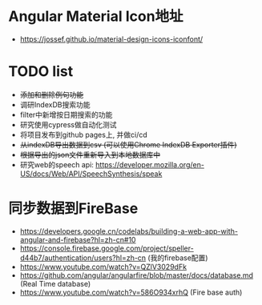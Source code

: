 # Angular Material Icon地址
 - https://jossef.github.io/material-design-icons-iconfont/


# TODO list
- ~~添加和删除例句功能~~
- 调研IndexDB搜索功能
- filter中新增按日期搜索的功能
- 研究使用cypress做自动化测试
- 将项目发布到github pages上, 并做ci/cd
- ~~从indexDB导出数据到csv (可以使用Chrome IndexDB Exporter插件)~~ 
- ~~根据导出的json文件重新导入到本地数据库中~~
- 研究web的speech api: https://developer.mozilla.org/en-US/docs/Web/API/SpeechSynthesis/speak

# 同步数据到FireBase
- https://developers.google.cn/codelabs/building-a-web-app-with-angular-and-firebase?hl=zh-cn#10
- https://console.firebase.google.com/project/speller-d44b7/authentication/users?hl=zh-cn (我的firebase配置)
- https://www.youtube.com/watch?v=QZlV3029dFk
- https://github.com/angular/angularfire/blob/master/docs/database.md (Real Time database)
- https://www.youtube.com/watch?v=586O934xrhQ (Fire base auth)
